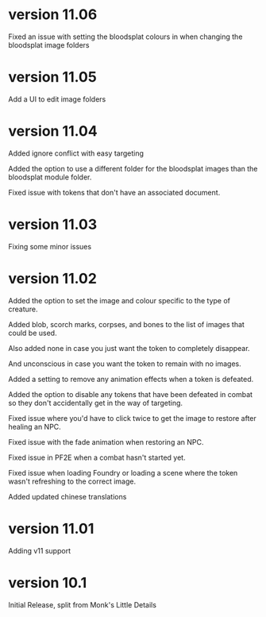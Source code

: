# version 11.06

Fixed an issue with setting the bloodsplat colours in when changing the bloodsplat image folders

# version 11.05

Add a UI to edit image folders

# version 11.04

Added ignore conflict with easy targeting

Added the option to use a different folder for the bloodsplat images than the bloodsplat module folder.

Fixed issue with tokens that don't have an associated document.

# version 11.03

Fixing some minor issues

# version 11.02

Added the option to set the image and colour specific to the type of creature.

Added blob, scorch marks, corpses, and bones to the list of images that could be used.

Also added none in case you just want the token to completely disappear.

And unconscious in case you want the token to remain with no images.

Added a setting to remove any animation effects when a token is defeated.

Added the option to disable any tokens that have been defeated in combat so they don't accidentally get in the way of targeting.

Fixed issue where you'd have to click twice to get the image to restore after healing an NPC.

Fixed issue with the fade animation when restoring an NPC.

Fixed issue in PF2E when a combat hasn't started yet.

Fixed issue when loading Foundry or loading a scene where the token wasn't refreshing to the correct image.

Added updated chinese translations

# version 11.01

Adding v11 support

# version 10.1

Initial Release, split from Monk's Little Details